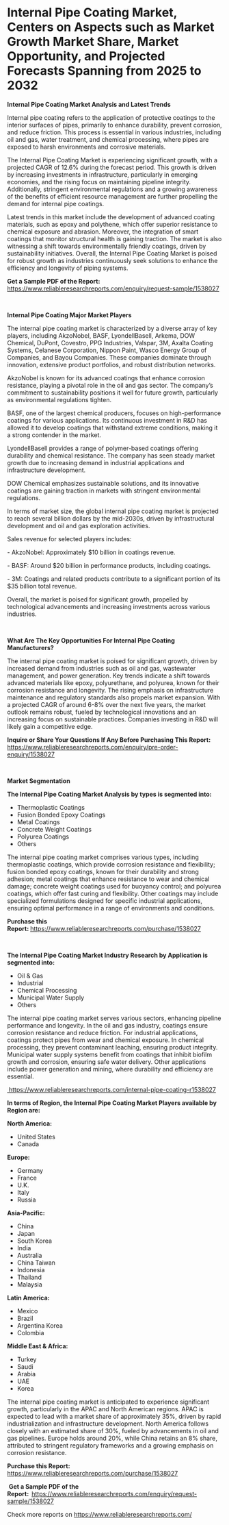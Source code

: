 <p><h1>Internal Pipe Coating Market, Centers on Aspects such as Market Growth Market Share, Market Opportunity, and Projected Forecasts Spanning from 2025 to 2032</h1></p><p><strong>Internal Pipe Coating Market Analysis and Latest Trends</strong></p>
<p><p>Internal pipe coating refers to the application of protective coatings to the interior surfaces of pipes, primarily to enhance durability, prevent corrosion, and reduce friction. This process is essential in various industries, including oil and gas, water treatment, and chemical processing, where pipes are exposed to harsh environments and corrosive materials.</p><p>The Internal Pipe Coating Market is experiencing significant growth, with a projected CAGR of 12.6% during the forecast period. This growth is driven by increasing investments in infrastructure, particularly in emerging economies, and the rising focus on maintaining pipeline integrity. Additionally, stringent environmental regulations and a growing awareness of the benefits of efficient resource management are further propelling the demand for internal pipe coatings.</p><p>Latest trends in this market include the development of advanced coating materials, such as epoxy and polythene, which offer superior resistance to chemical exposure and abrasion. Moreover, the integration of smart coatings that monitor structural health is gaining traction. The market is also witnessing a shift towards environmentally friendly coatings, driven by sustainability initiatives. Overall, the Internal Pipe Coating Market is poised for robust growth as industries continuously seek solutions to enhance the efficiency and longevity of piping systems.</p></p>
<p><strong>Get a Sample PDF of the Report:&nbsp;</strong> <a href="https://www.reliableresearchreports.com/enquiry/request-sample/1538027?utm_campaign=2609&utm_medium=2&utm_source=Github&utm_content=ia&utm_term=28022025&utm_id=internal-pipe-coating">https://www.reliableresearchreports.com/enquiry/request-sample/1538027</a></p>
<p>&nbsp;</p>
<p><strong>Internal Pipe Coating Major Market Players</strong></p>
<p><p>The internal pipe coating market is characterized by a diverse array of key players, including AkzoNobel, BASF, LyondellBasell, Arkema, DOW Chemical, DuPont, Covestro, PPG Industries, Valspar, 3M, Axalta Coating Systems, Celanese Corporation, Nippon Paint, Wasco Energy Group of Companies, and Bayou Companies. These companies dominate through innovation, extensive product portfolios, and robust distribution networks.</p><p>AkzoNobel is known for its advanced coatings that enhance corrosion resistance, playing a pivotal role in the oil and gas sector. The company’s commitment to sustainability positions it well for future growth, particularly as environmental regulations tighten.</p><p>BASF, one of the largest chemical producers, focuses on high-performance coatings for various applications. Its continuous investment in R&D has allowed it to develop coatings that withstand extreme conditions, making it a strong contender in the market.</p><p>LyondellBasell provides a range of polymer-based coatings offering durability and chemical resistance. The company has seen steady market growth due to increasing demand in industrial applications and infrastructure development.</p><p>DOW Chemical emphasizes sustainable solutions, and its innovative coatings are gaining traction in markets with stringent environmental regulations.</p><p>In terms of market size, the global internal pipe coating market is projected to reach several billion dollars by the mid-2030s, driven by infrastructural development and oil and gas exploration activities.</p><p>Sales revenue for selected players includes:</p><p>- AkzoNobel: Approximately $10 billion in coatings revenue.</p><p>- BASF: Around $20 billion in performance products, including coatings.</p><p>- 3M: Coatings and related products contribute to a significant portion of its $35 billion total revenue.</p><p>Overall, the market is poised for significant growth, propelled by technological advancements and increasing investments across various industries.</p></p>
<p>&nbsp;</p>
<p><strong>What Are The Key Opportunities For Internal Pipe Coating Manufacturers?</strong></p>
<p><p>The internal pipe coating market is poised for significant growth, driven by increased demand from industries such as oil and gas, wastewater management, and power generation. Key trends indicate a shift towards advanced materials like epoxy, polyurethane, and polyurea, known for their corrosion resistance and longevity. The rising emphasis on infrastructure maintenance and regulatory standards also propels market expansion. With a projected CAGR of around 6-8% over the next five years, the market outlook remains robust, fueled by technological innovations and an increasing focus on sustainable practices. Companies investing in R&D will likely gain a competitive edge.</p></p>
<p><strong>Inquire or Share Your Questions If Any Before Purchasing This Report:</strong> <a href="https://www.reliableresearchreports.com/enquiry/pre-order-enquiry/1538027?utm_campaign=2609&utm_medium=2&utm_source=Github&utm_content=ia&utm_term=28022025&utm_id=internal-pipe-coating">https://www.reliableresearchreports.com/enquiry/pre-order-enquiry/1538027</a></p>
<p>&nbsp;</p>
<p><strong>Market Segmentation</strong></p>
<p><strong>The Internal Pipe Coating Market Analysis by types is segmented into:</strong></p>
<p><ul><li>Thermoplastic Coatings</li><li>Fusion Bonded Epoxy Coatings</li><li>Metal Coatings</li><li>Concrete Weight Coatings</li><li>Polyurea Coatings</li><li>Others</li></ul></p>
<p><p>The internal pipe coating market comprises various types, including thermoplastic coatings, which provide corrosion resistance and flexibility; fusion bonded epoxy coatings, known for their durability and strong adhesion; metal coatings that enhance resistance to wear and chemical damage; concrete weight coatings used for buoyancy control; and polyurea coatings, which offer fast curing and flexibility. Other coatings may include specialized formulations designed for specific industrial applications, ensuring optimal performance in a range of environments and conditions.</p></p>
<p><strong>Purchase this Report:&nbsp;</strong><a href="https://www.reliableresearchreports.com/purchase/1538027?utm_campaign=2609&utm_medium=2&utm_source=Github&utm_content=ia&utm_term=28022025&utm_id=internal-pipe-coating">https://www.reliableresearchreports.com/purchase/1538027</a></p>
<p>&nbsp;</p>
<p><strong>The Internal Pipe Coating Market Industry Research by Application is segmented into:</strong></p>
<p><ul><li>Oil & Gas</li><li>Industrial</li><li>Chemical Processing</li><li>Municipal Water Supply</li><li>Others</li></ul></p>
<p><p>The internal pipe coating market serves various sectors, enhancing pipeline performance and longevity. In the oil and gas industry, coatings ensure corrosion resistance and reduce friction. For industrial applications, coatings protect pipes from wear and chemical exposure. In chemical processing, they prevent contaminant leaching, ensuring product integrity. Municipal water supply systems benefit from coatings that inhibit biofilm growth and corrosion, ensuring safe water delivery. Other applications include power generation and mining, where durability and efficiency are essential.</p></p>
<p><a href="https://www.reliableresearchreports.com/internal-pipe-coating-r1538027?utm_campaign=2609&utm_medium=2&utm_source=Github&utm_content=ia&utm_term=28022025&utm_id=internal-pipe-coating">&nbsp;https://www.reliableresearchreports.com/internal-pipe-coating-r1538027</a></p>
<p><strong>In terms of Region, the Internal Pipe Coating Market Players available by Region are:</strong></p>
<p>
    <p> <strong> North America: </strong>
        <ul>
            <li>United States</li>
            <li>Canada</li>
        </ul>
        </p> 
    <p> <strong> Europe: </strong>
        <ul>
            <li>Germany</li>
            <li>France</li>
            <li>U.K.</li>
            <li>Italy</li>
            <li>Russia</li>
        </ul>
        </p> 
    <p> <strong> Asia-Pacific: </strong>
        <ul>
            <li>China</li>
            <li>Japan</li>
            <li>South Korea</li>
            <li>India</li>
            <li>Australia</li>
            <li>China Taiwan</li>
            <li>Indonesia</li>
            <li>Thailand</li>
            <li>Malaysia</li>
        </ul>
        </p> 
    <p> <strong> Latin America: </strong>
        <ul>
            <li>Mexico</li>
            <li>Brazil</li>
            <li>Argentina Korea</li>
            <li>Colombia</li>
        </ul>
        </p> 
    <p> <strong> Middle East & Africa: </strong>
        <ul>
            <li>Turkey</li>
            <li>Saudi</li>
            <li>Arabia</li>
            <li>UAE</li>
            <li>Korea</li>
        </ul>
    </p>
    </p>
<p><p>The internal pipe coating market is anticipated to experience significant growth, particularly in the APAC and North American regions. APAC is expected to lead with a market share of approximately 35%, driven by rapid industrialization and infrastructure development. North America follows closely with an estimated share of 30%, fueled by advancements in oil and gas pipelines. Europe holds around 20%, while China retains an 8% share, attributed to stringent regulatory frameworks and a growing emphasis on corrosion resistance.</p></p>
<p><strong>Purchase this Report: </strong><a href="https://www.reliableresearchreports.com/purchase/1538027?utm_campaign=2609&utm_medium=2&utm_source=Github&utm_content=ia&utm_term=28022025&utm_id=internal-pipe-coating">https://www.reliableresearchreports.com/purchase/1538027</a></p>
<p>&nbsp;<strong>Get a Sample PDF of the Report:&nbsp;&nbsp;</strong><a href="https://www.reliableresearchreports.com/enquiry/request-sample/1538027?utm_campaign=2609&utm_medium=2&utm_source=Github&utm_content=ia&utm_term=28022025&utm_id=internal-pipe-coating">https://www.reliableresearchreports.com/enquiry/request-sample/1538027</a></p>
<p><strong></strong></p>
<p>Check more reports on <a href="https://www.reliableresearchreports.com/?utm_campaign=2609&utm_medium=2&utm_source=Github&utm_content=ia&utm_term=28022025&utm_id=internal-pipe-coating">https://www.reliableresearchreports.com/</a></p>